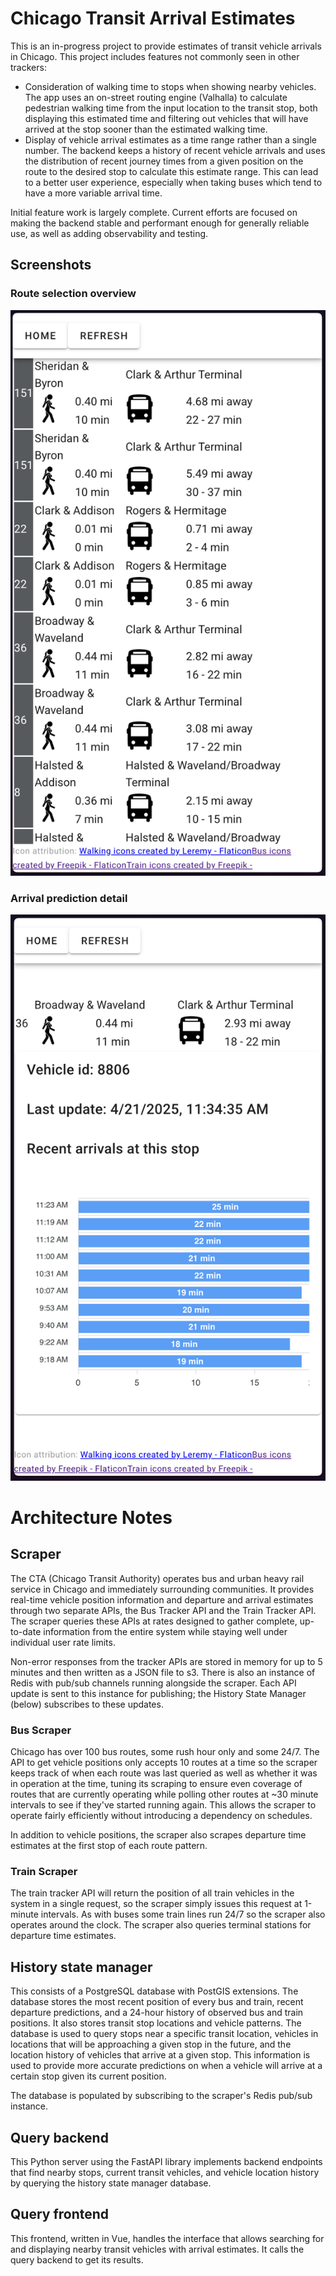 # Chicago Transit Arrival Estimates

This is an in-progress project to provide estimates of transit vehicle arrivals in Chicago. This 
project includes features not commonly seen in other trackers:

- Consideration of walking time to stops when showing nearby vehicles. The app uses an on-street 
  routing engine (Valhalla) to calculate pedestrian walking time from the input location to the 
  transit stop, both displaying this estimated time and filtering out vehicles that will have 
  arrived at the stop sooner than the estimated walking time.
- Display of vehicle arrival estimates as a time range rather than a single number. The backend 
  keeps a history of recent vehicle arrivals and uses the distribution of recent journey times 
  from a given position on the route to the desired stop to calculate this estimate range. This 
  can lead to a better user experience, especially when taking buses which tend to have a more 
  variable arrival time.

Initial feature work is largely complete. Current efforts are focused on making the backend 
stable and performant enough for generally reliable use, as well as adding observability and 
testing.

## Screenshots

### Route selection overview

![Route selection overview](screenshots/route_overview_screenshot.png)


### Arrival prediction detail

![Arrival prediction detail](screenshots/route_detail_screenshot.png)


# Architecture Notes

## Scraper

The CTA (Chicago Transit Authority) operates bus and urban heavy rail service in Chicago and 
immediately surrounding communities. It provides real-time vehicle position information and 
departure and arrival estimates through two separate APIs, the Bus Tracker API and the 
Train Tracker API. The scraper queries these APIs at rates designed to gather complete, up-to-date 
information from the entire system while staying well under individual user rate limits.

Non-error responses from the tracker APIs are stored in memory for up to 5 minutes and then 
written as a JSON file to s3. There is also an instance of Redis with pub/sub channels running 
alongside the scraper. Each API update is sent to this instance for publishing; the History 
State Manager (below) subscribes to these updates.

### Bus Scraper 

Chicago has over 100 bus routes, some rush hour only and some 24/7. The API to get vehicle positions 
only accepts 10 routes at a time so the scraper keeps track of when each route was last queried as 
well as whether it was in operation at the time, tuning its scraping to ensure even coverage of 
routes that are currently operating while polling other routes at ~30 minute intervals to see if 
they've started running again. This allows the scraper to operate fairly efficiently without 
introducing a dependency on schedules.    

In addition to vehicle positions, the scraper also scrapes departure time estimates at the first 
stop of each route pattern.

### Train Scraper

The train tracker API will return the position of all train vehicles in the system in a single
request, so the scraper simply issues this request at 1-minute intervals. As with buses some 
train lines run 24/7 so the scraper also operates around the clock. The scraper also queries 
terminal stations for departure time estimates.

## History state manager

This consists of a PostgreSQL database with PostGIS extensions. The database stores the most 
recent position of every bus and train, recent departure predictions, and a 24-hour history of 
observed bus and train positions. It also stores transit stop locations and vehicle patterns. 
The database is used to query stops near a specific transit location, vehicles in locations that 
will be approaching a given stop in the future, and the location history of vehicles that arrive 
at a given stop. This information is used to provide more accurate predictions on when a vehicle 
will arrive at a certain stop given its current position.

The database is populated by subscribing to the scraper's Redis pub/sub instance.

## Query backend

This Python server using the FastAPI library implements backend endpoints that find nearby stops,
current transit vehicles, and vehicle location history by querying the history state manager 
database.

## Query frontend

This frontend, written in Vue, handles the interface that allows searching for and displaying 
nearby transit vehicles with arrival estimates. It calls the query backend to get its results.
